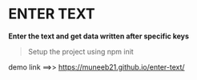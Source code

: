 # ENTER TEXT

**Enter the text and get data written after specific keys**

> Setup the project using npm init <br>

 demo link ==>> https://muneeb21.github.io/enter-text/ 